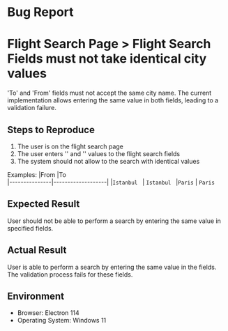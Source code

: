 # Bug Report

# Flight Search Page > Flight Search Fields must not take identical city values

'To' and 'From' fields must not accept the same city name. The current implementation allows entering the same value in both fields, leading to a validation failure.


## Steps to Reproduce

1. The user is on the flight search page
2. The user enters '<From>' and '<To>' values to the flight search fields
3. The system should not allow to the search with identical values

  Examples:
  |From            |To                       
 |---------------|-------------------|
 |`Istanbul `    |  `Istanbul `
 |`Paris`        |  `Paris `         
  


## Expected Result

User should not be able to perform a search by entering the same value in specified fields. 

## Actual Result

User is able to perform a search by entering the same value in the fields. The validation process fails for these fields.


## Environment

-   Browser: Electron 114
-   Operating System: Windows 11






